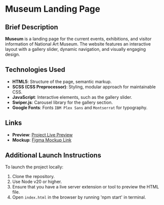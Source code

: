 # Museum Landing Page

## Brief Description
**Museum** is a landing page for the current events, exhibitions, and visitor information of National Art Museum. The website features an interactive layout with a gallery slider, dynamic navigation, and visually engaging design.

## Technologies Used

- **HTML5**: Structure of the page, semantic markup.
- **SCSS (CSS Preprocessor)**: Styling, modular approach for maintainable CSS.
- **JavaScript**: Interactive elements, such as the gallery slider.
- **Swiper.js**: Carousel library for the gallery section.
- **Google Fonts**: Fonts `IBM Plex Sans` and `Montserrat` for typography.

## Links
- **Preview**: [Project Live Preview](https://yurovych.github.io/Museum-landing/)
- **Mockup**: [Figma Mockup Link](https://www.figma.com/file/cRBCqE06cDrY3s4jX7h3iY/%D0%9D%D0%90%D0%9C%D0%A3-(Edit)?node-id=0%3A1)

## Additional Launch Instructions
To launch the project locally:

1. Clone the repository.
2. Use Node v20 or higher.
3. Ensure that you have a live server extension or tool to preview the HTML file.
4. Open `index.html` in the browser by running 'npm start' in terminal.

